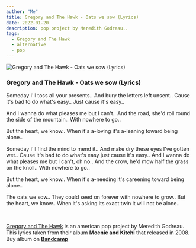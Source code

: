 ```yaml
---
author: "Me"
title: Gregory and The Hawk - Oats we sow (Lyrics)
date: 2022-01-20
description: pop project by Meredith Godreau..
tags:
  - Gregory and The Hawk
  - alternative
  - pop
---
```


![Gregory and The Hawk - Oats we sow (Lyrics)](https://f4.bcbits.com/img/a1879962149_10.jpg)

### Gregory and The Hawk - Oats we sow (Lyrics)

Someday I'll toss all your presents..
And bury the letters left unsent..
Cause it's bad to do what's easy..
Just cause it's easy..

And I wanna do what pleases me but I can't..
And the road, she'd roll round the side of the mountain..
With nowhere to go..

But the heart, we know..
When it's a-loving it's a-leaning toward being alone..

Someday I'll find the mind to mend it..
And make dry these eyes I've gotten wet..
Cause it's bad to do what's easy just cause it's easy..
And I wanna do what pleases me but I can't, oh no..
And the crow, he'd mow half the grass on the knoll..
With nowhere to go..

But the heart, we know..
When it's a-needing it's careening toward being alone..

The oats we sow..
They could seed on forever with nowhere to grow..
But the heart, we know..
When it's asking its exact twin it will not be alone..

</br>

[Gregory and The Hawk](https://gregoryandthehawk.com/) is an american pop project by Meredith Godreau. This lyrics taken from their album **Moenie and Kitchi** that released in 2008. Buy album on **[Bandcamp](https://gregoryandthehawk.com/album/moenie-and-kitchi)**